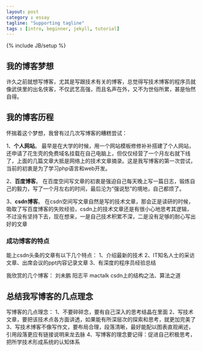```yaml
---
layout: post
category : essay
tagline: "Supporting tagline"
tags : [intro, beginner, jekyll, tutorial]
---
```

{% include JB/setup %}

## 我的博客梦想
 
许久之前就想写博客，尤其是写跟技术有关的博客，总觉得写技术博客的程序员就像武侠里的出名侠客，不仅武艺高强，而且名声在外，又不为世俗所累，甚是怡然自得。

## 我的博客历程 

怀揣着这个梦想，我曾有过几次写博客的糟糕尝试：

1、**个人网站**。
最早是在大学的时候，用一个网站模板修修补补搭建了个人网站，还申请了花生壳的免费域名挂载在自己电脑上，但仅仅经营了一个月左右就下线了，上面的几篇文章大抵是网络上的技术文章摘录。这是我写博客的第一次尝试，当前的初衷是为了学习php语言和web开发。

2、**百度博客**。
在百度空间写文章的初衷是强迫自己每天晚上写一篇日志，锻炼自己的毅力，写了一个月左右的时间，最后沦为“强说愁”的境地，自己都烦了。

3、**csdn博客**。
在csdn空间写文章自然是写的技术文章，那会正是读研的时候，吸取了写百度博客的失败经验，csdn上的技术文章还是有很小心地思考其逻辑，不过没有坚持下去，现在想来，一是自己技术积累不深，二是没有足够的耐心写出好的文章

### 成功博客的特点

能上csdn头条的文章有以下几个特点：
1、介绍最新的技术
2、IT知名人士的采访文章、出席会议的ppt内容记录文章
3、有深度的程序员经验总结

我欣赏的几个博客：
刘未鹏
阳志平
mactalk
csdn上的结构之法、算法之道

## 总结我写博客的几点理念 

写博客的几点理念：
1、不要碎碎念，要有自己深入的思考结晶在里面
2、写技术文章，要把该技术点各方面讲透，如果能有所深层次的探索和思考，就更加完美了
3、写技术博客不像写作文，要布局合理，段落清晰，最好能配以图表直观阐述，引用段落更应有链接说明来龙去脉
4、写博客的理念要记得：促进自己积极思考，把所学技术形成系统的认知体系
